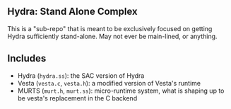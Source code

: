 ## Hydra: Stand Alone Complex ##

This is a "sub-repo" that is meant to be exclusively focused on getting Hydra sufficiently stand-alone. 
May not ever be main-lined, or anything.

## Includes ##

- Hydra (`hydra.ss`): the SAC version of Hydra
- Vesta (`vesta.c`, `vesta.h`): a modified version of Vesta's runtime
- MURTS (`murt.h`, `murt.ss`): micro-runtime system, what is shaping up to be vesta's replacement in the C backend

